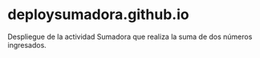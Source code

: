 # deploysumadora.github.io
Despliegue de la actividad Sumadora que realiza la suma de dos números ingresados.
